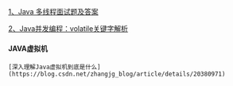[1、Java 多线程面试题及答案](https://mp.weixin.qq.com/s/BB9OiCUoNYqPEUDENPeyYw)

[2、Java并发编程：volatile关键字解析](https://www.cnblogs.com/dolphin0520/p/3920373.html)

#### JAVA虚拟机

    [深入理解Java虚拟机到底是什么](https://blog.csdn.net/zhangjg_blog/article/details/20380971)
